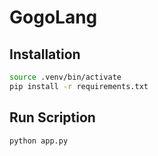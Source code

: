 # GogoLang

## Installation

```bash
source .venv/bin/activate
pip install -r requirements.txt
```

## Run Scription

```bash
python app.py
```